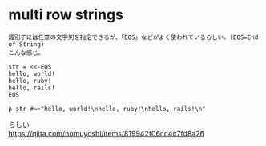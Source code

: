 # multi row strings
```
識別子には任意の文字列を指定できるが、「EOS」などがよく使われているらしい。(EOS=End of String)
こんな感じ。

str = <<-EOS
hello, world!
hello, ruby!
hello, rails!
EOS

p str #=>"hello, world!\nhello, ruby!\nhello, rails!\n"
```
らしい  
https://qiita.com/nomuyoshi/items/819942f06cc4c7fd8a26